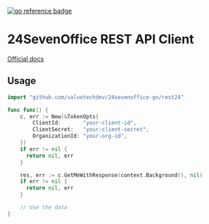 [![go reference badge](https://pkg.go.dev/badge/github.com/valuetechdev/24sevenoffice-go.svg)](https://pkg.go.dev/github.com/valuetechdev/24sevenoffice-go/rest24)

# 24SevenOffice REST API Client

[Official docs](https://rest-api.developer.24sevenoffice.com/doc/v1/)

## Usage

```go
import "github.com/valuetechdev/24sevenoffice-go/rest24"

func func() {
	c, err := New(&TokenOpts{
		ClientId:       "your-client-id",
		ClientSecret:   "your-client-secret",
		OrganizationId: "your-org-id",
	})
	if err != nil {
	  return nil, err
	}

	res, err := c.GetMeWithResponse(context.Background(), nil)
	if err != nil {
	  return nil, err
	}

	// Use the data
}
```
